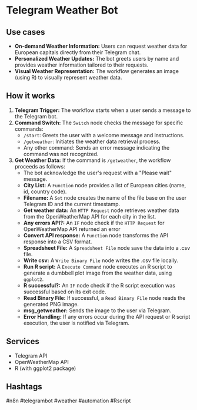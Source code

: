 # Telegram Weather Bot

## Use cases

-   **On-demand Weather Information:** Users can request weather data for European capitals directly from their Telegram chat.
-   **Personalized Weather Updates:** The bot greets users by name and provides weather information tailored to their requests.
-   **Visual Weather Representation:** The workflow generates an image (using R) to visually represent weather data.

## How it works

1.  **Telegram Trigger:** The workflow starts when a user sends a message to the Telegram bot.
2.  **Command Switch:** The `Switch` node checks the message for specific commands:
    -   `/start`: Greets the user with a welcome message and instructions.
    -   `/getweather`: Initiates the weather data retrieval process.
    -   Any other command: Sends an error message indicating the command was not recognized.
3.  **Get Weather Data:** If the command is `/getweather`, the workflow proceeds as follows:
    -   The bot acknowledge the user's request with a "Please wait" message.
    -   **City List:** A `Function` node provides a list of European cities (name, id, country code).
    -   **Filename:** A `Set` node creates the name of the file base on the user Telegram ID and the current timestamp.
    -   **Get weather data:** An `HTTP Request` node retrieves weather data from the OpenWeatherMap API for each city in the list.
    -   **Any errors API?:** An `IF` node check if the `HTTP Request` for OpenWeatherMap API returned an error
    -   **Convert API response:** A `Function` node transforms the API response into a CSV format.
    -   **Spreadsheet File:** A `Spreadsheet File` node save the data into a .csv file.
    -   **Write csv:** A `Write Binary File` node writes the .csv file locally.
    -   **Run R script:** A `Execute Command` node executes an R script to generate a dumbbell plot image from the weather data, using `ggplot2`.
    -   **R successful?:** An `IF` node check if the R script execution was successful based on its exit code.
    -   **Read Binary File:** If successful, a `Read Binary File` node reads the generated PNG image.
    -   **msg_getweather:** Sends the image to the user via Telegram.
    -   **Error Handling:** If any errors occur during the API request or R script execution, the user is notified via Telegram.

## Services

-   Telegram API
-   OpenWeatherMap API
-   R (with ggplot2 package)

## Hashtags

#n8n #telegrambot #weather #automation #Rscript
